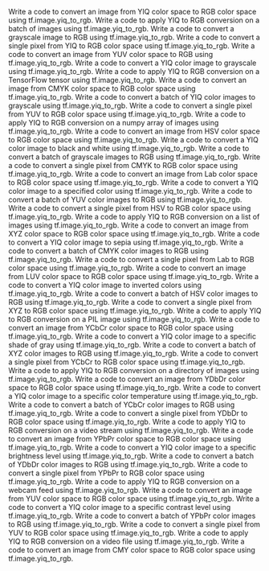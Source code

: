 Write a code to convert an image from YIQ color space to RGB color space using tf.image.yiq_to_rgb.
Write a code to apply YIQ to RGB conversion on a batch of images using tf.image.yiq_to_rgb.
Write a code to convert a grayscale image to RGB using tf.image.yiq_to_rgb.
Write a code to convert a single pixel from YIQ to RGB color space using tf.image.yiq_to_rgb.
Write a code to convert an image from YUV color space to RGB using tf.image.yiq_to_rgb.
Write a code to convert a YIQ color image to grayscale using tf.image.yiq_to_rgb.
Write a code to apply YIQ to RGB conversion on a TensorFlow tensor using tf.image.yiq_to_rgb.
Write a code to convert an image from CMYK color space to RGB color space using tf.image.yiq_to_rgb.
Write a code to convert a batch of YIQ color images to grayscale using tf.image.yiq_to_rgb.
Write a code to convert a single pixel from YUV to RGB color space using tf.image.yiq_to_rgb.
Write a code to apply YIQ to RGB conversion on a numpy array of images using tf.image.yiq_to_rgb.
Write a code to convert an image from HSV color space to RGB color space using tf.image.yiq_to_rgb.
Write a code to convert a YIQ color image to black and white using tf.image.yiq_to_rgb.
Write a code to convert a batch of grayscale images to RGB using tf.image.yiq_to_rgb.
Write a code to convert a single pixel from CMYK to RGB color space using tf.image.yiq_to_rgb.
Write a code to convert an image from Lab color space to RGB color space using tf.image.yiq_to_rgb.
Write a code to convert a YIQ color image to a specified color using tf.image.yiq_to_rgb.
Write a code to convert a batch of YUV color images to RGB using tf.image.yiq_to_rgb.
Write a code to convert a single pixel from HSV to RGB color space using tf.image.yiq_to_rgb.
Write a code to apply YIQ to RGB conversion on a list of images using tf.image.yiq_to_rgb.
Write a code to convert an image from XYZ color space to RGB color space using tf.image.yiq_to_rgb.
Write a code to convert a YIQ color image to sepia using tf.image.yiq_to_rgb.
Write a code to convert a batch of CMYK color images to RGB using tf.image.yiq_to_rgb.
Write a code to convert a single pixel from Lab to RGB color space using tf.image.yiq_to_rgb.
Write a code to convert an image from LUV color space to RGB color space using tf.image.yiq_to_rgb.
Write a code to convert a YIQ color image to inverted colors using tf.image.yiq_to_rgb.
Write a code to convert a batch of HSV color images to RGB using tf.image.yiq_to_rgb.
Write a code to convert a single pixel from XYZ to RGB color space using tf.image.yiq_to_rgb.
Write a code to apply YIQ to RGB conversion on a PIL image using tf.image.yiq_to_rgb.
Write a code to convert an image from YCbCr color space to RGB color space using tf.image.yiq_to_rgb.
Write a code to convert a YIQ color image to a specific shade of gray using tf.image.yiq_to_rgb.
Write a code to convert a batch of XYZ color images to RGB using tf.image.yiq_to_rgb.
Write a code to convert a single pixel from YCbCr to RGB color space using tf.image.yiq_to_rgb.
Write a code to apply YIQ to RGB conversion on a directory of images using tf.image.yiq_to_rgb.
Write a code to convert an image from YDbDr color space to RGB color space using tf.image.yiq_to_rgb.
Write a code to convert a YIQ color image to a specific color temperature using tf.image.yiq_to_rgb.
Write a code to convert a batch of YCbCr color images to RGB using tf.image.yiq_to_rgb.
Write a code to convert a single pixel from YDbDr to RGB color space using tf.image.yiq_to_rgb.
Write a code to apply YIQ to RGB conversion on a video stream using tf.image.yiq_to_rgb.
Write a code to convert an image from YPbPr color space to RGB color space using tf.image.yiq_to_rgb.
Write a code to convert a YIQ color image to a specific brightness level using tf.image.yiq_to_rgb.
Write a code to convert a batch of YDbDr color images to RGB using tf.image.yiq_to_rgb.
Write a code to convert a single pixel from YPbPr to RGB color space using tf.image.yiq_to_rgb.
Write a code to apply YIQ to RGB conversion on a webcam feed using tf.image.yiq_to_rgb.
Write a code to convert an image from YUV color space to RGB color space using tf.image.yiq_to_rgb.
Write a code to convert a YIQ color image to a specific contrast level using tf.image.yiq_to_rgb.
Write a code to convert a batch of YPbPr color images to RGB using tf.image.yiq_to_rgb.
Write a code to convert a single pixel from YUV to RGB color space using tf.image.yiq_to_rgb.
Write a code to apply YIQ to RGB conversion on a video file using tf.image.yiq_to_rgb.
Write a code to convert an image from CMY color space to RGB color space using tf.image.yiq_to_rgb.